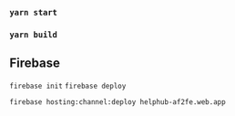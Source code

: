### `yarn start`

### `yarn build`

## Firebase

`firebase init`
`firebase deploy`

`firebase hosting:channel:deploy helphub-af2fe.web.app`
